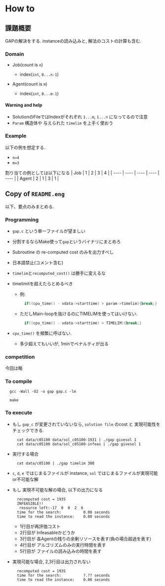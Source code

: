 # How to
## 課題概要
GAPの解決をする.
instanceの読み込みと, 解法のコストの計算も含む.

### Domain
- Job(count is `n`)
  - index(`int`, `0...n-1`)
  
- Agent(count is `m`)
  - index(`int`, `0...m-1`)

#### Warning and help
- SolutionのFileではIndexがそれぞれ `1...m`, `1...n` になってるので注意
- `Param` 構造体や 与えられた `timelim` を上手く使おう 

### Example
以下の例を想定する.
- `n=4`
- `m=3`

割り当ての例としては以下になる
|  Job  | 1 | 2 | 3 | 4 |
| ---- | ---- | ---- | ---- | ---- |
| Agent | 2 | 1 | 3 | 1 |

## Copy of `README.eng`
以下、要点のみまとめる.
### Programming
- `gap.c` という単一ファイルが望ましい
- 分割するならMake使って`gap`というバイナリにまとめろ
- Subroutine の re-computed cost のみを出力すべし
- 日本語禁止(コメント含む)
- `timelim`と`recomputed_cost()` は勝手に変えるな
- timelimitを超えたらとめるべき
  - 例: 
    ```c
      if((cpu_time() - vdata->starttime) > param->timelim){break;}
    ```
  - ただしMain-loopを抜けるのにTIMELIMを使ってはいけない.
    ```c
      if((cpu_time() - vdata->starttime) > TIMELIM){break;}
    ```
    
- `cpu_time()` を頻繁に呼ばない. 
  - 多少超えてもいいが, 1minでペナルティが出る

### competition
今回は略

### To compile
```shell script
  gcc -Wall -O2 -o gap gap.c -lm
```
```shell script
  make
```

### To execute
- もし `gap_c` が変更されていないなら, `solution file` のcost と 実現可能性をチェックできる.
  ```shell script
    cat data/c05100 data/sol_c05100-1931 | ./gap givesol 1
    cat data/c05100 data/sol_c05100-infeas | ./gap givesol 1
  ```
  
- 実行する場合
  ```shell script
    cat data/c05100 | ./gap timelim 300
  ```

- `c`, `d`, `e` ではじまるファイルが instance,
`sol` ではじまるファイルが実現可能or不可能な解
- もし 実現不可能な解の場合, 以下の出力になる
  ```
    recomputed cost = 1935
    INFEASIBLE!!
     resource left:-17  0  0  2  6
    time for the search:          0.00 seconds
    time to read the instance:    0.00 seconds
  ```
  
  - 1行目が再評価コスト
  - 2行目が Infeasableかどうか
  - 3行目が 各Agentの残りの余剰リソースを表す(負の場合超過を表す)
  - 4行目が アルゴリズムのみの実行時間を表す
  - 5行目が ファイルの読み込みの時間を表す
- 実現可能な場合, 2,3行目は出力されない
  ```
    recomputed cost = 1935
    time for the search:          ?.?? seconds
    time to read the instance:    0.00 seconds
  ```